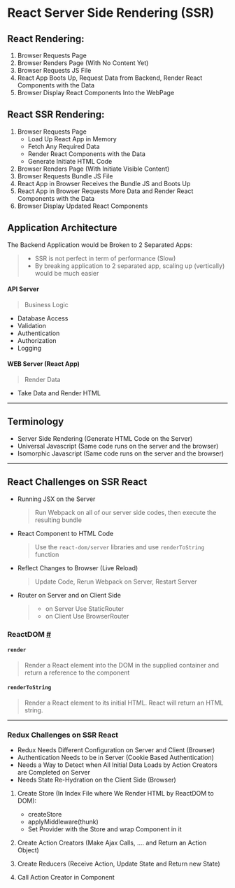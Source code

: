 # React Server Side Rendering (SSR)


## React Rendering:
1. Browser Requests Page
2. Browser Renders Page (With No Content Yet)
3. Browser Requests JS File
4. React App Boots Up, Request Data from Backend, Render React Components with the Data
3. Browser Display React Components Into the WebPage

## React SSR Rendering:
1. Browser Requests Page
    - Load Up React App in Memory
    - Fetch Any Required Data
    - Render React Components with the Data
    - Generate Initiate HTML Code
2. Browser Renders Page (With Initiate Visible Content)
3. Browser Requests Bundle JS File
4. React App in Browser Receives the Bundle JS and Boots Up
5. React App in Browser Requests More Data and Render React Components with the Data
6. Browser Display Updated React Components


## Application Architecture
The Backend Application would be Broken to 2 Separated Apps:
>- SSR is not perfect in term of performance (Slow)
>- By breaking application to 2 separated app, scaling up (vertically) would be much easier

#### API Server
> Business Logic
- Database Access
- Validation
- Authentication
- Authorization
- Logging

#### WEB Server (React App)
> Render Data
- Take Data and Render HTML

----

## Terminology
- Server Side Rendering (Generate HTML Code on the Server)
- Universal Javascript (Same code runs on the server and the browser)
- Isomorphic Javascript (Same code runs on the server and the browser)

----

## React Challenges on SSR React
- Running JSX on the Server
    > Run Webpack on all of our server side codes, then execute the resulting bundle

- React Component to HTML Code
    > Use the `react-dom/server` libraries and use `renderToString` function

- Reflect Changes to Browser (Live Reload)
    > Update Code, Rerun Webpack on Server, Restart Server

- Router on Server and on Client Side
    >* on Server Use StaticRouter
    >* on Client Use BrowserRouter

### ReactDOM [#](https://reactjs.org/docs/react-dom.html)

#### `render`
> Render a React element into the DOM in the supplied container and return a reference to the component

#### `renderToString`
> Render a React element to its initial HTML. React will return an HTML string.

----

### Redux Challenges on SSR React
- Redux Needs Different Configuration on Server and Client (Browser)
- Authentication Needs to be in Server (Cookie Based Authentication)
- Needs a Way to Detect when All Initial Data Loads by Action Creators are Completed on Server
- Needs State Re-Hydration on the Client Side (Browser)


1. Create Store (In Index File where We Render HTML by ReactDOM to DOM):
    - createStore
    - applyMiddleware(thunk)
    - Set Provider with the Store and wrap Component in it

2. Create Action Creators (Make Ajax Calls, ....  and Return an Action Object)
3. Create Reducers (Receive Action, Update State and Return new State)
4. Call Action Creator in Component







